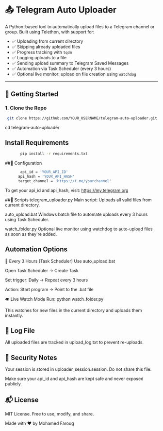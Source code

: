 # 📤 Telegram Auto Uploader

A Python-based tool to automatically upload files to a Telegram channel or group. Built using Telethon, with support for:

- ✅ Uploading from current directory
- ✅ Skipping already uploaded files
- ✅ Progress tracking with `tqdm`
- ✅ Logging uploads to a file
- ✅ Sending upload summary to Telegram Saved Messages
- ✅ Automation via Task Scheduler (every 3 hours)
- ✅ Optional live monitor: upload on file creation using `watchdog`

---

## 🚀 Getting Started

### 1. Clone the Repo

```bash
 git clone https://github.com/YOUR_USERNAME/telegram-auto-uploader.git
```
  cd telegram-auto-uploader
## Install Requirements
 ```bash
        pip install -r requirements.txt
```

##🔧 Configuration
  ```bash
         api_id = 'YOUR_API_ID'
        api_hash = 'YOUR_API_HASH'
        target_channel = 'https://t.me/yourchannel'
```
To get your api_id and api_hash, visit: https://my.telegram.org


##📜 Scripts
telegram_uploader.py
Main script: Uploads all valid files from current directory.

auto_upload.bat
Windows batch file to automate uploads every 3 hours using Task Scheduler.

watch_folder.py
Optional live monitor using watchdog to auto-upload files as soon as they're added.


## Automation Options
🔁 Every 3 Hours (Task Scheduler)
Use auto_upload.bat

Open Task Scheduler → Create Task

Set trigger: Daily → Repeat every 3 hours

Action: Start program → Point to the .bat file

👁️ Live Watch Mode
Run:
    python watch_folder.py

This watches for new files in the current directory and uploads them instantly.


## 📄 Log File
All uploaded files are tracked in upload_log.txt to prevent re-uploads.

## 🔐 Security Notes
Your session is stored in uploader_session.session. Do not share this file.

Make sure your api_id and api_hash are kept safe and never exposed publicly.

## 📬 License
MIT License. Free to use, modify, and share.

Made with ❤️ by Mohamed Faroug



